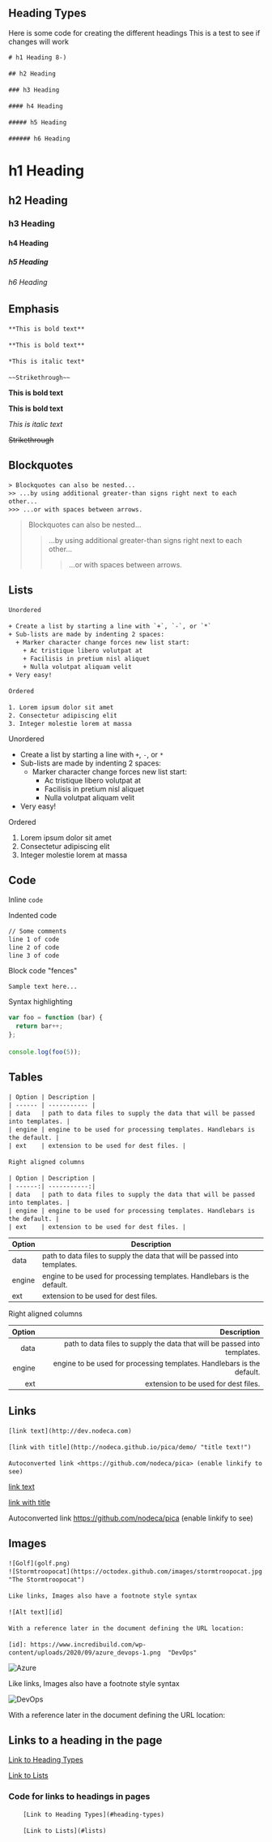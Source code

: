 
## Heading Types

Here is some code for creating the different headings
This is a test to see if changes will work

    # h1 Heading 8-)

    ## h2 Heading

    ### h3 Heading

    #### h4 Heading

    ##### h5 Heading

    ###### h6 Heading

# h1 Heading

## h2 Heading

### h3 Heading

#### h4 Heading

##### h5 Heading

###### h6 Heading


## Emphasis

    **This is bold text**

    **This is bold text**

    *This is italic text*

    ~~Strikethrough~~

**This is bold text**

**This is bold text**

*This is italic text*

~~Strikethrough~~

## Blockquotes

    > Blockquotes can also be nested...
    >> ...by using additional greater-than signs right next to each other...
    >>> ...or with spaces between arrows.

> Blockquotes can also be nested...
>> ...by using additional greater-than signs right next to each other...
>>> ...or with spaces between arrows.

## Lists

    Unordered

    + Create a list by starting a line with `+`, `-`, or `*`
    + Sub-lists are made by indenting 2 spaces:
      + Marker character change forces new list start:
        + Ac tristique libero volutpat at
        + Facilisis in pretium nisl aliquet
        + Nulla volutpat aliquam velit
    + Very easy!

    Ordered

    1. Lorem ipsum dolor sit amet
    2. Consectetur adipiscing elit
    3. Integer molestie lorem at massa  

Unordered

+ Create a list by starting a line with `+`, `-`, or `*`
+ Sub-lists are made by indenting 2 spaces:
  + Marker character change forces new list start:
    + Ac tristique libero volutpat at
    + Facilisis in pretium nisl aliquet
    + Nulla volutpat aliquam velit
+ Very easy!

Ordered

1. Lorem ipsum dolor sit amet
2. Consectetur adipiscing elit
3. Integer molestie lorem at massa

## Code

Inline `code`

Indented code

    // Some comments
    line 1 of code
    line 2 of code
    line 3 of code

Block code "fences"

```
Sample text here...
```

Syntax highlighting

``` js
var foo = function (bar) {
  return bar++;
};

console.log(foo(5));
```

## Tables

    | Option | Description |
    | ------ | ----------- |
    | data   | path to data files to supply the data that will be passed into templates. |
    | engine | engine to be used for processing templates. Handlebars is the default. |
    | ext    | extension to be used for dest files. |

    Right aligned columns

    | Option | Description |
    | ------:| -----------:|
    | data   | path to data files to supply the data that will be passed into templates. |
    | engine | engine to be used for processing templates. Handlebars is the default. |
    | ext    | extension to be used for dest files. |

| Option | Description |
| ------ | ----------- |
| data   | path to data files to supply the data that will be passed into templates. |
| engine | engine to be used for processing templates. Handlebars is the default. |
| ext    | extension to be used for dest files. |

Right aligned columns

| Option | Description |
| ------:| -----------:|
| data   | path to data files to supply the data that will be passed into templates. |
| engine | engine to be used for processing templates. Handlebars is the default. |
| ext    | extension to be used for dest files. |

## Links

    [link text](http://dev.nodeca.com)

    [link with title](http://nodeca.github.io/pica/demo/ "title text!")

    Autoconverted link <https://github.com/nodeca/pica> (enable linkify to see)

[link text](http://dev.nodeca.com)

[link with title](http://nodeca.github.io/pica/demo/ "title text!")

Autoconverted link <https://github.com/nodeca/pica> (enable linkify to see)

## Images

    ![Golf](golf.png)
    ![Stormtroopocat](https://octodex.github.com/images/stormtroopocat.jpg "The Stormtroopocat")

    Like links, Images also have a footnote style syntax

    ![Alt text][id]

    With a reference later in the document defining the URL location:

    [id]: https://www.incredibuild.com/wp-content/uploads/2020/09/azure_devops-1.png  "DevOps"

![Azure](https://www.datalinknetworks.net/hs-fs/hubfs/Microsoft_Azure-Logo.wine.png?width=3000&height=2000&name=Microsoft_Azure-Logo.wine.png)

Like links, Images also have a footnote style syntax

![DevOps][id]

With a reference later in the document defining the URL location:

[id]: https://www.incredibuild.com/wp-content/uploads/2020/09/azure_devops-1.png  "DevOps"

## Links to a heading in the page

[Link to Heading Types](#heading-types)

[Link to Lists](#lists)

### Code for links to headings in pages

        [Link to Heading Types](#heading-types)

        [Link to Lists](#lists)